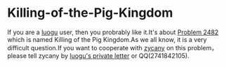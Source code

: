 # Killing-of-the-Pig-Kingdom
If you are a [luogu](http://www.luogu.com.cn) user, then you probrably like it.It's about [Problem 2482](http://www.luogu.com.cn/problem/P2482) which is named Killing of the Pig Kingdom.As we all know, it is a very difficult question.If you want to cooperate with [zycany](http://www.luogu.com.cn/user/270791) on this  problem，please tell zycany by [luogu's private letter](http://www.luogu.com.cn/chat) or QQ(2741842105).
